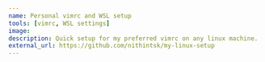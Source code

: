 ```yaml
---
name: Personal vimrc and WSL setup
tools: [vimrc, WSL settings]
image: 
description: Quick setup for my preferred vimrc on any linux machine.  
external_url: https://github.com/nithintsk/my-linux-setup
---
```


